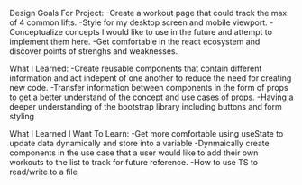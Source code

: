 Design Goals For Project:
-Create a workout page that could track the max of 4 common lifts.
-Style for my desktop screen and mobile viewport.
-Conceptualize concepts I would like to use in the future and attempt to implement them here. 
-Get comfortable in the react ecosystem and discover points of strenghs and weaknesses.

What I Learned:
-Create reusable components that contain different information and act indepent of one another to reduce the need for creating new code.
-Transfer information between components in the form of props to get a better understand of the concept and use cases of props.
-Having a deeper understanding of the bootstrap library including buttons and form styling

What I Learned I Want To Learn:
-Get more comfortable using useState to update data dynamically and store into a variable
-Dynmaically create components in the use case that a user would like to add their own workouts to the list to track for future reference. 
-How to use TS to read/write to a file
